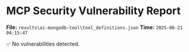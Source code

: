 # MCP Security Vulnerability Report
**File:** `results\ai-mongodb-tool\tool_definitions.json`
**Time:** `2025-06-21 04:15:47`

✅ No vulnerabilities detected.